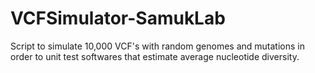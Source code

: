 # VCFSimulator-SamukLab
Script to simulate 10,000 VCF's with random genomes and mutations in order to unit test softwares that estimate average nucleotide diversity.
